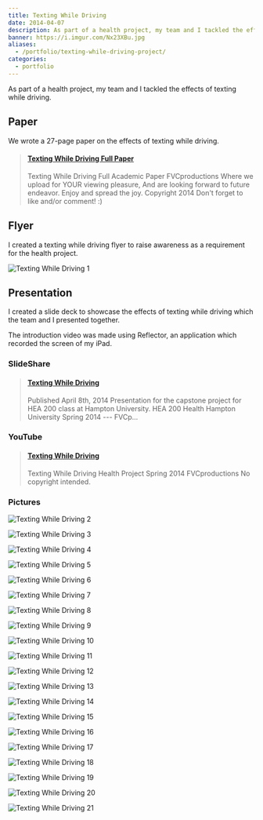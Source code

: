 ```yaml
---
title: Texting While Driving
date: 2014-04-07
description: As part of a health project, my team and I tackled the effects of texting while driving.
banner: https://i.imgur.com/Nx23XBu.jpg
aliases:
  - /portfolio/texting-while-driving-project/
categories:
  - portfolio
---
```


As part of a health project, my team and I tackled the effects of texting while driving.

## Paper

We wrote a 27-page paper on the effects of texting while driving.

<blockquote class="embedly-card"><h4><a href="https://www.scribd.com/document/227095609/Texting-While-Driving-Full-Paper">Texting While Driving Full Paper</a></h4><p>Texting While Driving Full Academic Paper FVCproductions Where we upload for YOUR viewing pleasure, And are looking forward to future endeavor. Enjoy and spread the joy. Copyright 2014 Don't forget to like and/or comment! :)</p></blockquote>

## Flyer

I created a texting while driving flyer to raise awareness as a requirement for the health project.

![Texting While Driving 1](https://i.imgur.com/CRLoX3F.jpg)

## Presentation

I created a slide deck to showcase the effects of texting while driving which the team and I presented together.

The introduction video was made using Reflector, an application which recorded the screen of my iPad.

### SlideShare

<blockquote class="embedly-card"><h4><a href="https://www.slideshare.net/FVCproductions/texting-while-driving-82133379">Texting While Driving</a></h4><p>Published April 8th, 2014 Presentation for the capstone project for HEA 200 class at Hampton University. HEA 200 Health Hampton University Spring 2014 --- FVCp...</p></blockquote>

### YouTube

<blockquote class="embedly-card"><h4><a href="https://www.youtube.com/watch?v=CcT0GtqPZuw">Texting While Driving</a></h4><p>Texting While Driving Health Project Spring 2014 FVCproductions No copyright intended.</p></blockquote>
<script async src="//cdn.embedly.com/widgets/platform.js" charset="UTF-8"></script>

### Pictures

![Texting While Driving 2](https://i.imgur.com/iIw4C2K.png)

![Texting While Driving 3](https://i.imgur.com/Ag47b4X.png)

![Texting While Driving 4](https://i.imgur.com/JtW0kjQ.png)

![Texting While Driving 5](https://i.imgur.com/CvreGhU.jpg)

![Texting While Driving 6](https://i.imgur.com/Nx23XBu.jpg)

![Texting While Driving 7](https://i.imgur.com/eRFMl8V.jpg)

![Texting While Driving 8](https://i.imgur.com/RucevJM.jpg)

![Texting While Driving 9](https://i.imgur.com/X1IyRE1.jpg)

![Texting While Driving 10](https://i.imgur.com/vyHzHp7.jpg)

![Texting While Driving 11](https://i.imgur.com/K4VA83f.jpg)

![Texting While Driving 12](https://i.imgur.com/dHAbRjn.jpg)

![Texting While Driving 13](https://i.imgur.com/phRCZyS.jpg)

![Texting While Driving 14](https://i.imgur.com/NDNycGe.jpg)

![Texting While Driving 15](https://i.imgur.com/iVP6gH2.jpg)

![Texting While Driving 16](https://i.imgur.com/ImKB48J.jpg)

![Texting While Driving 17](https://i.imgur.com/Y4X8VgR.jpg)

![Texting While Driving 18](https://i.imgur.com/8fKFbVI.jpg)

![Texting While Driving 19](https://i.imgur.com/Od5BUP1.jpg)

![Texting While Driving 20](https://i.imgur.com/PljC03C.jpg)

![Texting While Driving 21](https://i.imgur.com/0LmZw6n.jpg)
